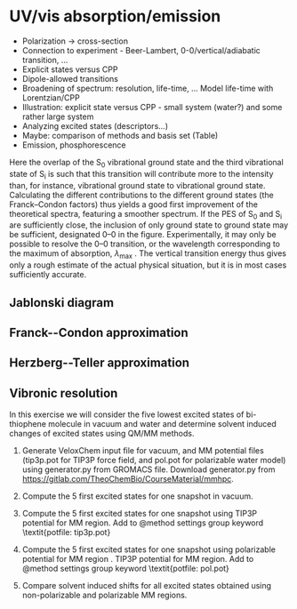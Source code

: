 UV/vis absorption/emission
==========================

- Polarization $\rightarrow$ cross-section
- Connection to experiment - Beer-Lambert, 0-0/vertical/adiabatic transition, ...
- Explicit states versus CPP
- Dipole-allowed transitions
- Broadening of spectrum: resolution, life-time, ... Model life-time with Lorentzian/CPP
- Illustration: explicit state versus CPP - small system (water?) and some rather large system
- Analyzing excited states (descriptors...)
- Maybe: comparison of methods and basis set (Table)
- Emission, phosphorescence

Here the overlap of the S<sub>0</sub> vibrational ground state and the third vibrational state of S<sub>i</sub> is such that this transition will contribute more to the intensity than, for instance, vibrational ground state to vibrational ground state. Calculating the different contributions to the different ground states (the Franck–Condon factors) thus yields a good first improvement of the theoretical spectra, featuring a smoother spectrum. If the PES of S<sub>0</sub> and S<sub>i</sub> are sufficiently close, the inclusion of only ground state to ground state may be sufficient, designated 0–0 in the figure. Experimentally, it may only be possible to resolve the 0–0 transition, or the wavelength corresponding to the maximum of absorption, $\lambda$<sub>max</sub> . The vertical transition energy thus gives only a rough estimate of the actual physical situation, but it is in most cases sufficiently accurate.

Jablonski diagram
-----------------

Franck--Condon approximation
----------------------------

Herzberg--Teller approximation
------------------------------

Vibronic resolution
-------------------


In this exercise we will consider the five lowest excited states of bi-thiophene molecule in vacuum and water and determine solvent induced changes of excited states using QM/MM methods. 

1. Generate VeloxChem input file for vacuum, and MM potential files (tip3p.pot for TIP3P force field, and pol.pot for polarizable water 
model) using generator.py from GROMACS file. Download generator.py from https://gitlab.com/TheoChemBio/CourseMaterial/mmhpc. 

2. Compute the 5 first excited states for one snapshot in vacuum.

3. Compute the 5 first excited states for one snapshot using TIP3P potential for MM region. Add to @method settings group keyword \textit{potfile: tip3p.pot}

4. Compute the 5 first excited states for one snapshot using polarizable potential for MM region . TIP3P potential for MM region. Add to @method settings group keyword \textit{potfile: pol.pot}

5. Compare solvent induced shifts for all excited states obtained using non-polarizable and polarizable MM regions. 
